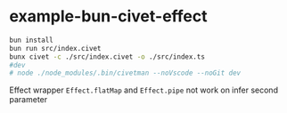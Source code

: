 # example-bun-civet-effect

```bash
bun install
bun run src/index.civet
bunx civet -c ./src/index.civet -o ./src/index.ts
#dev
# node ./node_modules/.bin/civetman --noVscode --noGit dev
```

Effect wrapper `Effect.flatMap` and `Effect.pipe` not work on infer second parameter